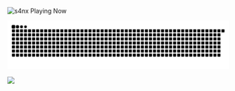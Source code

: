 <p align="left">
   <img src="https://readme-spotify-status-rho.vercel.app/api/run-spotify-status.py" alt="s4nx Playing Now" width="500" />
<p align="left">

<a href="https://youtu.be/ASB0b2eCVn0" target="_blank"><img src="https://github.com/Rdimo/Rdimo/blob/output/github-contribution-grid-snake.svg" alt="sneke"></a>

<img align="left" src="https://c.tenor.com/3uPr2xZyhr8AAAAC/aura.gif" width="100">
